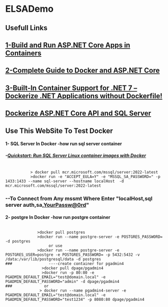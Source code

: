 # ELSADemo
##  Usefull Links 

## [1-Build and Run ASP.NET Core Apps in Containers](https://www.ezzylearning.net/tutorial/build-and-run-asp-net-core-apps-in-containers)
## [2-Complete Guide to Docker and ASP.NET Core](https://www.ezzylearning.net/tutorial/complete-guide-to-docker-and-asp-net-core)
## [3-Built-In Container Support for .NET 7 – Dockerize .NET Applications without Dockerfile!](https://codewithmukesh.com/blog/built-in-container-support-for-dotnet-7/)
## [Dockerize ASP.NET Core API and SQL Server](https://www.ezzylearning.net/tutorial/dockerize-asp-net-core-api-and-sql-server)

## Use This WebSite To Test Docker 
#### 1- SQL Server In Docker -how run sql server container 
#####    -[Quickstart: Run SQL Server Linux container images with Docker](https://learn.microsoft.com/en-us/sql/linux/quickstart-install-connect-docker?view=sql-server-ver16&pivots=cs1-powershell)
<code>
           > docker pull mcr.microsoft.com/mssql/server:2022-latest
           >docker run -e "ACCEPT_EULA=Y" -e "MSSQL_SA_PASSWORD=<YourPassw@0rd>" -p 1433:1433 --name sql-server --hostname localHost  -d mcr.microsoft.com/mssql/server:2022-latest
</code>
                
###    --To Connect from Any mssmt Where Enter "localHost,sql server auth,sa,<YourPassw@0rd>"

#### 2- postgre In Docker -how run postgre container 
<code>
              >docker pull postgres
              >docker run --name postgre-server -e POSTGRES_PASSWORD=<YourPassw@0rd> -d postgres
                   or use 
              >docker run --name postgre-server -e POSTGRES_USER=postgre -e POSTGRES_PASSWORD=<YourPassw@0rd> -p 5432:5432 -v /data:/var/lib/postgresql/data -d postgres
###                ----create container for pgadmin4
                >docker pull dpage/pgadmin4
                >docker run -p 80:80 -e PGADMIN_DEFAULT_EMAIL="test@domain.local" -e PGADMIN_DEFAULT_PASSWORD="admin" -d dpage/pgadmin4
###              or
               > docker run --name pgadmin4-server -e PGADMIN_DEFAULT_EMAIL="test@domain.local" -e PGADMIN_DEFAULT_PASSWORD="test1234" -p 8080:80 dpage/pgadmin4
 
</code>






